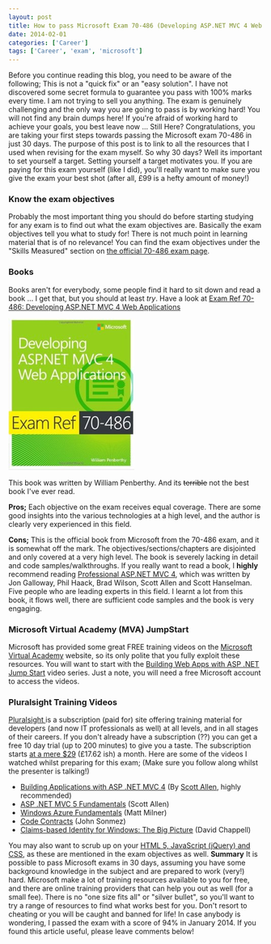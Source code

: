 ```yaml
---
layout: post
title: How to pass Microsoft Exam 70-486 (Developing ASP.NET MVC 4 Web Applications) in 30 days
date: 2014-02-01
categories: ['Career']
tags: ['Career', 'exam', 'microsoft']
---
```


Before you continue reading this blog, you need to be aware of the following; This is not a "quick fix" or an "easy solution". I have not discovered some secret formula to guarantee you pass with 100% marks every time. I am not trying to sell you anything. The exam is genuinely challenging and the only way you are going to pass is by working hard! You will not find any brain dumps here! If you're afraid of working hard to achieve your goals, you best leave now ... Still Here? Congratulations, you are taking your first steps towards passing the Microsoft exam 70-486 in just 30 days. The purpose of this post is to link to all the resources that I used when revising for the exam myself. So why 30 days? Well its important to set yourself a target. Setting yourself a target motivates you. If you are paying for this exam yourself (like I did), you'll really want to make sure you give the exam your best shot (after all, £99 is a hefty amount of money!)

### Know the exam objectives

Probably the most important thing you should do before starting studying for any exam is to find out what the exam objectives are. Basically the exam objectives tell you what to study for! There is not much point in learning material that is of no relevance! You can find the exam objectives under the "Skills Measured" section on [the official 70-486 exam page](http://www.microsoft.com/learning/en-gb/exam-70-486.aspx 'Microsoft Exam Objective').

### Books

Books aren't for everybody, some people find it hard to sit down and read a book ... I get that, but you should at least _try_. Have a look at [Exam Ref 70-486: Developing ASP.NET MVC 4 Web Applications](http://www.amazon.co.uk/gp/product/0735677220/ref=as_li_tf_tl?ie=UTF8&camp=1634&creative=6738&creativeASIN=0735677220&linkCode=as2&tag=jprecom-21)

![Developing ASP .NET MVC 4 Web Applications](0029c928_medium1.jpeg)

This book was written by William Penberthy. And its <del>terrible</del> not the best book I've ever read.

**Pros;** Each objective on the exam receives equal coverage. There are some good insights into the various technologies at a high level, and the author is clearly very experienced in this field.

**Cons;** This is the official book from Microsoft from the 70-486 exam, and it is somewhat off the mark. The objectives/sections/chapters are disjointed and only covered at a very high level. The book is severely lacking in detail and code samples/walkthroughs. If you really want to read a book, I **highly** recommend reading [Professional ASP.NET MVC 4](http://www.amazon.co.uk/gp/product/B009F09SRM/ref=as_li_tf_tl?ie=UTF8&camp=1634&creative=6738&creativeASIN=B009F09SRM&linkCode=as2&tag=jprecom-21), which was written by Jon Galloway, Phil Haack, Brad Wilson, Scott Allen and Scott Hanselman. Five people who are leading experts in this field. I learnt a lot from this book, it flows well, there are sufficient code samples and the book is very engaging.

### Microsoft Virtual Academy (MVA) JumpStart

Microsoft has provided some great FREE training videos on the [Microsoft Virtual Academy](http://www.microsoftvirtualacademy.com/ 'Microsoft Virtual Academy') website, so its only polite that you fully exploit these resources. You will want to start with the [Building Web Apps with ASP .NET Jump Start](http://channel9.msdn.com/Series/Building-Web-Apps-with-ASP-NET-Jump-Start 'Building Web Apps with ASP .NET Jump Start') video series. Just a note, you will need a free Microsoft account to access the videos.

### Pluralsight Training Videos

[Pluralsight ](http://www.pluralsight.com/training/ 'Pluralsight')is a subscription (paid for) site offering training material for developers (and now IT professionals as well) at all levels, and in all stages of their careers. If you don't already have a subscription (??) you can get a free 10 day trial (up to 200 minutes) to give you a taste. The subscription starts [at a mere $29](http://www.pluralsight.com/training/Products/Individual 'Pluralsight') (£17.62 ish) a month. Here are some of the videos I watched whilst preparing for this exam; (Make sure you follow along whilst the presenter is talking!)

* [Building Applications with ASP .NET MVC 4](http://pluralsight.com/training/Courses/TableOfContents/mvc4-building 'Building Applications with ASP .NET MVC 4') (By [Scott Allen](http://odetocode.com/ 'Ode To Code'), highly recommended)
* [ASP .NET MVC 5 Fundamentals](http://pluralsight.com/training/Courses/TableOfContents/aspdotnet-mvc5-fundamentals 'ASP .NET MVC 5 Fundamentals') (Scott Allen)
* [Windows Azure Fundamentals](http://pluralsight.com/training/courses/TableOfContents?courseName=azure-fundamentals&highlight= 'Windows Azure Fundamentals') (Matt Milner)
* [Code Contracts](http://pluralsight.com/training/courses/TableOfContents?courseName=code-contracts&highlight=john-sonmez_code-contracts-m1-overview*1,2,3#code-contracts-m1-overview 'Code Contracts') (John Sonmez)
* [Claims-based Identity for Windows: The Big Picture](http://pluralsight.com/training/courses/TableOfContents?courseName=claims-based-identity-big-picture&highlight=david-chappell_claims-based-identity-big-picture-m1-understanding*9,1,5!david-chappell_claims-based-identity-big-picture-m3-using!david-chappell_claims-based-identity-big-picture-m0-intro!david-chappell_claims-based-identity-big-picture-m2-implementing*0#claims-based-identity-big-picture-m1-understanding 'Claims-based Identity for Windows: The Big Picture') (David Chappell)

You may also want to scrub up on your [HTML 5, JavaScript (jQuery) and CSS](/career/how-to-pass-microsoft-exam-070-480-html-5-css-3-and-javascript-in-30-days/ 'How to pass Microsoft Exam 070-480 (HTML 5, CSS3 and JavaScript) in 30 days'), as these are mentioned in the exam objectives as well. **Summary** It is possible to pass Microsoft exams in 30 days, assuming you have some background knowledge in the subject and are prepared to work (very!) hard. Microsoft make a lot of training resources available to you for free, and there are online training providers that can help you out as well (for a small fee). There is no "one size fits all" or "silver bullet", so you'll want to try a range of resources to find what works best for you. Don't resort to cheating or you will be caught and banned for life! In case anybody is wondering, I passed the exam with a score of 94% in January 2014. If you found this article useful, please leave comments below!
